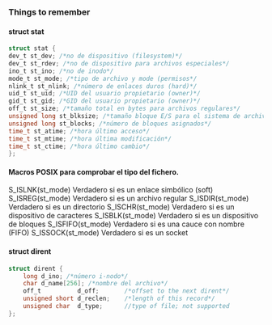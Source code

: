 ### Things to remember
#### struct stat
~~~c
struct stat {
dev_t st_dev; /*no de dispositivo (filesystem)*/
dev_t st_rdev; /*no de dispositivo para archivos especiales*/
ino_t st_ino; /*no de inodo*/
mode_t st_mode; /*tipo de archivo y mode (permisos*/
nlink_t st_nlink; /*número de enlaces duros (hard)*/
uid_t st_uid; /*UID del usuario propietario (owner)*/
gid_t st_gid; /*GID del usuario propietario (owner)*/
off_t st_size; /*tamaño total en bytes para archivos regulares*/
unsigned long st_blksize; /*tamaño bloque E/S para el sistema de archivos*/
unsigned long st_blocks; /*número de bloques asignados*/
time_t st_atime; /*hora último acceso*/
time_t st_mtime; /*hora última modificación*/
time_t st_ctime; /*hora último cambio*/
};
~~~
#### Macros POSIX para comprobar el tipo del fichero.

S_ISLNK(st_mode) Verdadero si es un enlace simbólico (soft)
S_ISREG(st_mode) Verdadero si es un archivo regular
S_ISDIR(st_mode) Verdadero si es un directorio
S_ISCHR(st_mode) Verdadero si es un dispositivo de caracteres
S_ISBLK(st_mode) Verdadero si es un dispositivo de bloques
S_ISFIFO(st_mode) Verdadero si es una cauce con nombre (FIFO)
S_ISSOCK(st_mode) Verdadero si es un socket

#### struct dirent
~~~c
struct dirent {
	long d_ino; /*número i-nodo*/
	char d_name[256]; /*nombre del archivo*/
	off_t          d_off;       /*offset to the next dirent*/
	unsigned short d_reclen;    /*length of this record*/
	unsigned char  d_type;      //type of file; not supported
};
~~~
